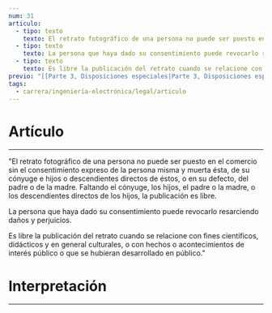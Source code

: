 ```yaml
---
num: 31
articulo:
  - tipo: texto
    texto: El retrato fotográfico de una persona no puede ser puesto en el comercio sin el consentimiento expreso de la persona misma y muerta ésta, de su cónyuge e hijos o descendientes directos de éstos, o en su defecto, del padre o de la madre. Faltando el cónyuge, los hijos, el padre o la madre, o los descendientes directos de los hijos, la publicación es libre.
  - tipo: texto
    texto: La persona que haya dado su consentimiento puede revocarlo resarciendo daños y perjuicios.
  - tipo: texto
    texto: Es libre la publicación del retrato cuando se relacione con fines científicos, didácticos y en general culturales, o con hechos o acontecimientos de interés público o que se hubieran desarrollado en público.
previo: "[[Parte 3, Disposiciones especiales|Parte 3, Disposiciones especiales]]"
tags:
  - carrera/ingeniería-electrónica/legal/articulo
---
```

# Artículo
---
"El retrato fotográfico de una persona no puede ser puesto en el comercio sin el consentimiento expreso de la persona misma y muerta ésta, de su cónyuge e hijos o descendientes directos de éstos, o en su defecto, del padre o de la madre. Faltando el cónyuge, los hijos, el padre o la madre, o los descendientes directos de los hijos, la publicación es libre.

La persona que haya dado su consentimiento puede revocarlo resarciendo daños y perjuicios.

Es libre la publicación del retrato cuando se relacione con fines científicos, didácticos y en general culturales, o con hechos o acontecimientos de interés público o que se hubieran desarrollado en público."

# Interpretación
---


